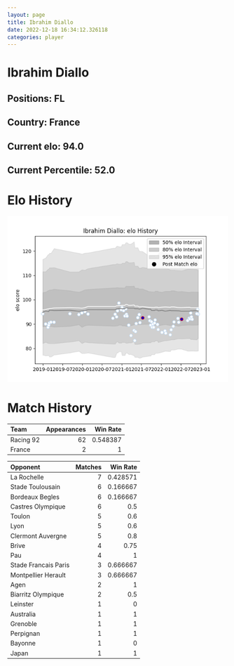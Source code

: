 ```yaml
---  
layout: page  
title: Ibrahim Diallo  
date: 2022-12-18 16:34:12.326118  
categories: player  
---
```

# Ibrahim Diallo

## Positions: FL

## Country: France

## Current elo: 94.0

## Current Percentile: 52.0

# Elo History


![elo history](history_IbrahimDiallo.png)
# Match History


| Team      |   Appearances |   Win Rate |
|:----------|--------------:|-----------:|
| Racing 92 |            62 |   0.548387 |
| France    |             2 |   1        |

| Opponent             |   Matches |   Win Rate |
|:---------------------|----------:|-----------:|
| La Rochelle          |         7 |   0.428571 |
| Stade Toulousain     |         6 |   0.166667 |
| Bordeaux Begles      |         6 |   0.166667 |
| Castres Olympique    |         6 |   0.5      |
| Toulon               |         5 |   0.6      |
| Lyon                 |         5 |   0.6      |
| Clermont Auvergne    |         5 |   0.8      |
| Brive                |         4 |   0.75     |
| Pau                  |         4 |   1        |
| Stade Francais Paris |         3 |   0.666667 |
| Montpellier Herault  |         3 |   0.666667 |
| Agen                 |         2 |   1        |
| Biarritz Olympique   |         2 |   0.5      |
| Leinster             |         1 |   0        |
| Australia            |         1 |   1        |
| Grenoble             |         1 |   1        |
| Perpignan            |         1 |   1        |
| Bayonne              |         1 |   0        |
| Japan                |         1 |   1        |